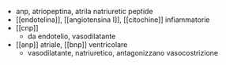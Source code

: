 - anp, atriopeptina, atrila natriuretic peptide
- [[endotelina]], [[angiotensina I]], [[citochine]] infiammatorie
- [[cnp]]
	- da endotelio, vasodilatante
- [[anp]] atriale, [[bnp]] ventricolare
	- vasodilatante, natriuretico, antagonizzano vasocostrizione
